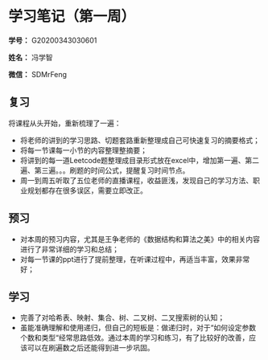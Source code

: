 # 学习笔记（第一周）

**学号：** G20200343030601

**姓名：** 冯学智

**微信：** SDMrFeng

## 复习

将课程从头开始，重新梳理了一遍：

- 将老师的讲到的学习思路、切题套路重新整理成自己可快速复习的摘要格式；
- 将每一节课每一小节的内容整理整摘要；
- 将讲到的每一道Leetcode题整理成目录形式放在excel中，增加第一遍、第二遍、第三遍。。。刷题的时间公式，提醒复习时间节点。
- 周一到周五听取了五位老师的直播课程，收益匪浅，发现自己的学习方法、职业规划都存在很多误区，需要立即改正。

## 预习

- 对本周的预习内容，尤其是王争老师的《数据结构和算法之美》中的相关内容进行了非常详细的学习和总结；
- 对每一节课的ppt进行了提前整理，在听课过程中，再适当丰富，效果非常好；
       
## 学习

- 完善了对哈希表、映射、集合、树、二叉树、二叉搜索树的认知；
- 虽能准确理解和使用递归，但自己的短板是：做递归时，对于“如何设定参数个数和类型“经常思路低效。通过本周的学习和练习，有了比较好的改善，应该可以在刷遍数之后还能得到进一步巩固。